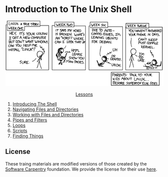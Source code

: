 # Introduction to The Unix Shell

<p align="center">
<kbd>
  <img src="Images/LinuxIsThatGood.png"/>
 </kbd>
</p>
 <p align="center"
  <em><a href="http://wwww.xkcd.com>XKCD</a</em>
</p>

The Unix shell has been around longer than most of its users have been alive. It has survived so long because it’s a power tool that allows people to do complex things with just a few keystrokes. More importantly, it helps them combine existing programs in new ways and automate repetitive tasks so they aren’t typing the same things over and over again. Use of the shell is fundamental to using a wide range of other powerful tools and computing resources (including “high-performance computing” supercomputers). These lessons will start you on a path towards using these resources effectively.

To begin, we will guide you through the basics of file systems and the shell. If you have stored files on a computer at all and recognize the word “file” and either “directory” or “folder” (two common words for the same thing), you’re ready for this lesson.

## Lessons

  1. [Introducing The Shell](Lessons/Lesson1_IntroducingTheShell.md)
  2. [Navigating Files and Directories](Lessons/Lesson2_NavigatingFilesAndDirectories.md)
  3. [Working with Files and Directories](Lessons/Lesson3_WorkingWithFilesAndDirectories.md)
  4. [Pipes and Filters](Lessons/Lesson4_PipesAndFilters.md)
  5. [Loops](Lessons/Lesson5_Loops.md)
  6. [Scripts](Lessons/Lesson6_Scripts.md)
  7. [Finding Things](Lessons/Lesson7_FindingThings.md)

## License

These traing materials are modified versions of those created by the [Software Carpentry](https://software-carpentry.org) foundation. We provide the license for their use [here](License.md).
